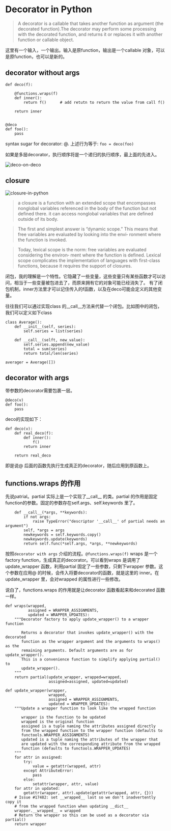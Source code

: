 # Decorator in Python

>A decorator is a callable that takes another function as argument (the decorated function).The decorator may perform some processing with the decorated function, and returns it or replaces it with another function or callable object.

这里有一个输入，一个输出。输入是原function，输出是一个callable 对象，可以是原function，也可以是新的。

## decorator without args

```
def deco(f):

    @functions.wraps(f)
    def inner():
        return f()      # add retutn to return the value from call f()
    
    return inner


@deco
def foo():
    pass
```

syntax sugar for decorator: @. 上述行为等于: `foo = deco(foo)`

如果是多层decorator，执行顺序将是一个递归的执行顺序，最上面的先进入。

![deco-on-deco](https://liwb-csdn.oss-cn-hangzhou.aliyuncs.com/deco-on-deco.png)


## closure
![closure-in-python](https://liwb-csdn.oss-cn-hangzhou.aliyuncs.com/closure-in-python.png)

>a closure is a function with an extended scope that encompasses nonglobal variables referenced in the body of the function but not defined there. it can access nonglobal variables that are defined outside of its body.

>The first and simplest answer is “dynamic scope.” This means that free variables are evaluated by looking into the envi‐ ronment where the function is invoked.

>Today, lexical scope is the norm: free variables are evaluated considering the environ‐ ment where the function is defined. Lexical scope complicates the implementation of languages with first-class functions, because it requires the support of closures.

闭包，我的理解是一个特性。它隐藏了一些变量，这些变量只有某些函数才可以访问，相当于一些变量被包进去了，而原来拥有它的对象可能已经消失了。
有了闭包机制，inner方法里才可以记住传入的f函数，以及在deco可能会定义的其他变量。

往往我们可以通过实现class 的__call__方法来代替一个闭包。比如图中的闭包，我们可以定义如下class

```
class Average():
    def __init__(self, series):
        self.series = list(series)

    def __call__(selft, new_value):
        self.series.append(new_value)
        total = sum(series)
        return total/len(series)

averager = Average([])
```

## decorator with args

带参数的decorator需要包裹一层。

```
@deco(v)
def foo():
    pass
```

deco的实现如下：

```
def deco(v):
    def real_deco(f):
        def inner():
            f()
        return inner
    
    return real_deco
```

即是说@ 后面的函数先执行生成真正的decorator，随后应用到原函数上。


## functions.wraps 的作用

先说patrial。partial 实际上是一个实现了__call__ 的类。partial 的作用是固定function的参数。固定的参数存在self.args、self.keywords 里了。

```
    def __call__(*args, **keywords):
        if not args:
            raise TypeError("descriptor '__call__' of partial needs an argument")
        self, *args = args
        newkeywords = self.keywords.copy()
        newkeywords.update(keywords)
        return self.func(*self.args, *args, **newkeywords)
```

按照`decorator with args` 介绍的流程。`@functions.wraps(f)` wraps 是一个factory function，生成真正的decorator。可以看到wraps 是调用了update_wrapper 函数，利用partial 固定了一些参数，只剩下wrapper 参数。这个参数在应用@ 的时候，会传入将要decorator的函数，就是这里的 inner。在update_wrapper 里，会对wrapped 的属性进行一些修改。

说白了，functions.wraps 的作用就是让decorator 函数看起来和decorated 函数一样。

```
def wraps(wrapped,
          assigned = WRAPPER_ASSIGNMENTS,
          updated = WRAPPER_UPDATES):
    """Decorator factory to apply update_wrapper() to a wrapper function

       Returns a decorator that invokes update_wrapper() with the decorated
       function as the wrapper argument and the arguments to wraps() as the
       remaining arguments. Default arguments are as for update_wrapper().
       This is a convenience function to simplify applying partial() to
       update_wrapper().
    """
    return partial(update_wrapper, wrapped=wrapped,
                   assigned=assigned, updated=updated)                   
```

```
def update_wrapper(wrapper,
                   wrapped,
                   assigned = WRAPPER_ASSIGNMENTS,
                   updated = WRAPPER_UPDATES):
    """Update a wrapper function to look like the wrapped function

       wrapper is the function to be updated
       wrapped is the original function
       assigned is a tuple naming the attributes assigned directly
       from the wrapped function to the wrapper function (defaults to
       functools.WRAPPER_ASSIGNMENTS)
       updated is a tuple naming the attributes of the wrapper that
       are updated with the corresponding attribute from the wrapped
       function (defaults to functools.WRAPPER_UPDATES)
    """
    for attr in assigned:
        try:
            value = getattr(wrapped, attr)
        except AttributeError:
            pass
        else:
            setattr(wrapper, attr, value)
    for attr in updated:
        getattr(wrapper, attr).update(getattr(wrapped, attr, {}))
    # Issue #17482: set __wrapped__ last so we don't inadvertently copy it
    # from the wrapped function when updating __dict__
    wrapper.__wrapped__ = wrapped
    # Return the wrapper so this can be used as a decorator via partial()
    return wrapper
```

